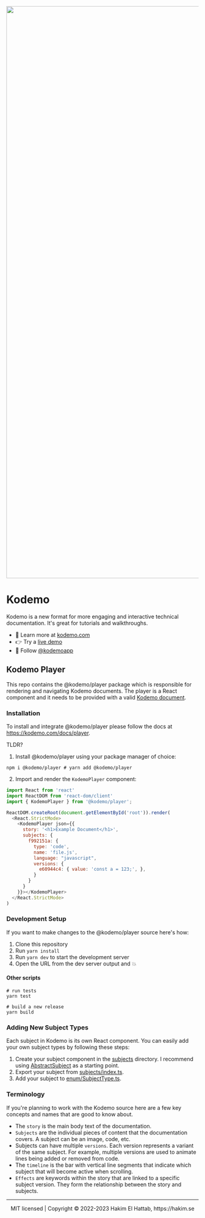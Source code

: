 <p align="center">
  <a href="https://kodemo.com">
  <img width="1500" alt="Kodemo" src="https://user-images.githubusercontent.com/629429/213417968-96cffd2a-e6e0-473f-b2f0-343007c0c2ee.png">
  </a>
</p>

# Kodemo

Kodemo is a new format for more engaging and interactive technical documentation. It's great for tutorials and walkthroughs.
- 🔗 Learn more at [kodemo.com](https://komdeo.com)
- 👉 Try a [live demo](https://kodemo.com/docs/what-is-kodemo)
- 👀 Follow [@kodemoapp](https://twitter.com/kodemoapp)

## Kodemo Player

This repo contains the @kodemo/player package which is responsible for rendering and navigating Kodemo documents. The player is a React component and it needs to be provided with a valid [Kodemo document](https://kodemo.com/docs/format).

### Installation

To install and integrate @kodemo/player please follow the docs at <https://kodemo.com/docs/player>.

TLDR?

1. Install @kodemo/player using your package manager of choice:

```shell
npm i @kodemo/player # yarn add @kodemo/player
```

2. Import and render the `KodemoPlayer` component:

```js
import React from 'react'
import ReactDOM from 'react-dom/client'
import { KodemoPlayer } from '@kodemo/player';

ReactDOM.createRoot(document.getElementById('root')).render(
  <React.StrictMode>
    <KodemoPlayer json={{
      story: '<h1>Example Document</h1>',
      subjects: {
        f992151a: {
          type: 'code',
          name: 'file.js',
          language: "javascript",
          versions: {
            e60944c4: { value: 'const a = 123;', },
          }
        }
      }
    }}></KodemoPlayer>
  </React.StrictMode>
)
```

### Development Setup

If you want to make changes to the @kodemo/player source here's how:
1. Clone this repository
2. Run `yarn install`
3. Run `yarn dev` to start the development server
4. Open the URL from the dev server output and 💥

#### Other scripts
```shell
# run tests
yarn test

# build a new release
yarn build
```

### Adding New Subject Types

Each subject in Kodemo is its own React component. You can easily add your own subject types by following these steps:
1. Create your subject component in the [subjects](https://github.com/kodemoapp/player/tree/master/src/subjects) directory. I recommend using [AbstractSubject](https://github.com/kodemoapp/player/tree/master/src/subjects/AbstractSubject.jsx) as a starting point.
2. Export your subject from [subjects/index.ts](https://github.com/kodemoapp/player/tree/master/src/subjects/index.ts).
3. Add your subject to [enum/SubjectType.ts](https://github.com/kodemoapp/player/tree/master/src/enum/SubjectType.ts).

### Terminology

If you're planning to work with the Kodemo source here are a few key concepts and names that are good to know about.
- The `story` is the main body text of the documentation.
- `Subjects` are the individual pieces of content that the documentation covers. A subject can be an image, code, etc.
- Subjects can have multiple `versions`. Each version represents a variant of the same subject. For example, multiple versions are used to animate lines being added or removed from code.
- The `timeline` is the bar with vertical line segments that indicate which subject that will become active when scrolling.
- `Effects` are keywords within the story that are linked to a specific subject version. They form the relationship between the story and subjects.


--- 
<div align="center">
  MIT licensed | Copyright © 2022-2023 Hakim El Hattab, https://hakim.se
</div>

